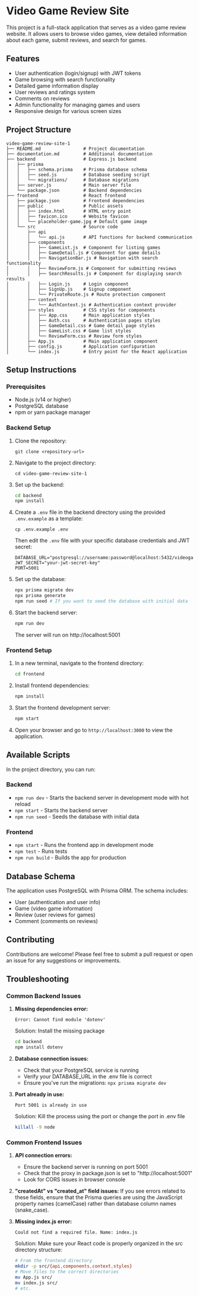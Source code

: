 # Video Game Review Site

This project is a full-stack application that serves as a video game review website. It allows users to browse video games, view detailed information about each game, submit reviews, and search for games.

## Features

- User authentication (login/signup) with JWT tokens
- Game browsing with search functionality
- Detailed game information display
- User reviews and ratings system
- Comments on reviews
- Admin functionality for managing games and users
- Responsive design for various screen sizes

## Project Structure

```
video-game-review-site-1
├── README.md                # Project documentation
├── documentation.md         # Additional documentation
├── backend                  # Express.js backend
│   ├── prisma
│   │   ├── schema.prisma    # Prisma database schema
│   │   ├── seed.js          # Database seeding script
│   │   └── migrations/      # Database migrations
│   ├── server.js            # Main server file
│   └── package.json         # Backend dependencies
├── frontend                 # React frontend
│   ├── package.json         # Frontend dependencies
│   ├── public               # Public assets
│   │   ├── index.html       # HTML entry point
│   │   ├── favicon.ico      # Website favicon
│   │   └── placeholder-game.jpg # Default game image
│   └── src                  # Source code
│       ├── api
│       │   └── api.js       # API functions for backend communication
│       ├── components
│       │   ├── GameList.js  # Component for listing games
│       │   ├── GameDetail.js # Component for game details
│       │   ├── NavigationBar.js # Navigation with search functionality
│       │   ├── ReviewForm.js # Component for submitting reviews
│       │   ├── SearchResults.js # Component for displaying search results
│       │   ├── Login.js     # Login component
│       │   ├── SignUp.js    # Signup component
│       │   └── PrivateRoute.js # Route protection component
│       ├── context
│       │   └── AuthContext.js # Authentication context provider
│       ├── styles           # CSS styles for components
│       │   ├── App.css      # Main application styles
│       │   ├── Auth.css     # Authentication pages styles
│       │   ├── GameDetail.css # Game detail page styles
│       │   ├── GameList.css # Game list styles
│       │   └── ReviewForm.css # Review form styles
│       ├── App.js           # Main application component
│       ├── config.js        # Application configuration
│       └── index.js         # Entry point for the React application
```

## Setup Instructions

### Prerequisites
- Node.js (v14 or higher)
- PostgreSQL database
- npm or yarn package manager

### Backend Setup

1. Clone the repository:
   ```
   git clone <repository-url>
   ```

2. Navigate to the project directory:
   ```
   cd video-game-review-site-1
   ```

3. Set up the backend:
   ```bash
   cd backend
   npm install
   ```

4. Create a `.env` file in the backend directory using the provided `.env.example` as a template:
   ```
   cp .env.example .env
   ```
   Then edit the `.env` file with your specific database credentials and JWT secret:
   ```
   DATABASE_URL="postgresql://username:password@localhost:5432/videogamereview"
   JWT_SECRET="your-jwt-secret-key"
   PORT=5001
   ```

5. Set up the database:
   ```bash
   npx prisma migrate dev
   npx prisma generate
   npm run seed # If you want to seed the database with initial data
   ```

6. Start the backend server:
   ```bash
   npm run dev
   ```
   The server will run on http://localhost:5001

### Frontend Setup

1. In a new terminal, navigate to the frontend directory:
   ```bash
   cd frontend
   ```

2. Install frontend dependencies:
   ```bash
   npm install
   ```

3. Start the frontend development server:
   ```bash
   npm start
   ```

4. Open your browser and go to `http://localhost:3000` to view the application.

## Available Scripts

In the project directory, you can run:

### Backend

- `npm run dev` - Starts the backend server in development mode with hot reload
- `npm start` - Starts the backend server
- `npm run seed` - Seeds the database with initial data

### Frontend

- `npm start` - Runs the frontend app in development mode
- `npm test` - Runs tests
- `npm run build` - Builds the app for production

## Database Schema

The application uses PostgreSQL with Prisma ORM. The schema includes:

- User (authentication and user info)
- Game (video game information)
- Review (user reviews for games)
- Comment (comments on reviews)

## Contributing

Contributions are welcome! Please feel free to submit a pull request or open an issue for any suggestions or improvements.

## Troubleshooting

### Common Backend Issues

1. **Missing dependencies error:**
   ```
   Error: Cannot find module 'dotenv'
   ```
   Solution: Install the missing package
   ```bash
   cd backend
   npm install dotenv
   ```

2. **Database connection issues:**
   - Check that your PostgreSQL service is running
   - Verify your DATABASE_URL in the .env file is correct
   - Ensure you've run the migrations: `npx prisma migrate dev`

3. **Port already in use:**
   ```
   Port 5001 is already in use
   ```
   Solution: Kill the process using the port or change the port in .env file
   ```bash
   killall -9 node
   ```
   
### Common Frontend Issues

1. **API connection errors:**
   - Ensure the backend server is running on port 5001
   - Check that the proxy in package.json is set to "http://localhost:5001"
   - Look for CORS issues in browser console

2. **"createdAt" vs "created_at" field issues:**
   If you see errors related to these fields, ensure that the Prisma queries are using the JavaScript property names (camelCase) rather than database column names (snake_case).
   
3. **Missing index.js error:**
   ```
   Could not find a required file. Name: index.js
   ```
   Solution: Make sure your React code is properly organized in the src directory structure:
   ```bash
   # From the frontend directory
   mkdir -p src/{api,components,context,styles}
   # Move files to the correct directories
   mv App.js src/
   mv index.js src/
   # etc.
   ```